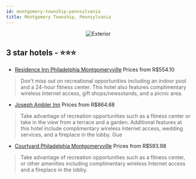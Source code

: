 ```yaml
---
id: montgomery-township-pennsylvania
title: Montgomery Township, Pennsylvania
---
```


<center><img src="https://i.travelapi.com/hotels/1000000/980000/973600/973520/eca91a12_z.jpg" alt="Exterior" /></center>


##  3 star hotels - ⭐️⭐️⭐️

-    [Residence Inn Philadelphia Montgomeryville](https://us.hurb.com/hotels/montgomery-township/residence-inn-philadelphia-montgomeryville-JNP-JP259990?cmp=18055) Prices from R$554.10
   > Don't miss out on recreational opportunities including an indoor pool and a 24-hour fitness center. This hotel also features complimentary wireless Internet access, gift shops/newsstands, and a picnic area.
-    [Joseph Ambler Inn](https://us.hurb.com/hotels/montgomery-township/joseph-ambler-inn-JNP-JP189231?cmp=18055) Prices from R$864.68
   > Take advantage of recreation opportunities such as a fitness center or take in the view from a terrace and a garden. Additional features at this hotel include complimentary wireless Internet access, wedding services, and a fireplace in the lobby. Gue
-    [Courtyard Philadelphia Montgomeryville](https://us.hurb.com/hotels/montgomery-township/courtyard-philadelphia-montgomeryville-JNP-JP187897?cmp=18055) Prices from R$593.98
   > Take advantage of recreation opportunities such as a fitness center, or other amenities including complimentary wireless Internet access and a fireplace in the lobby.
